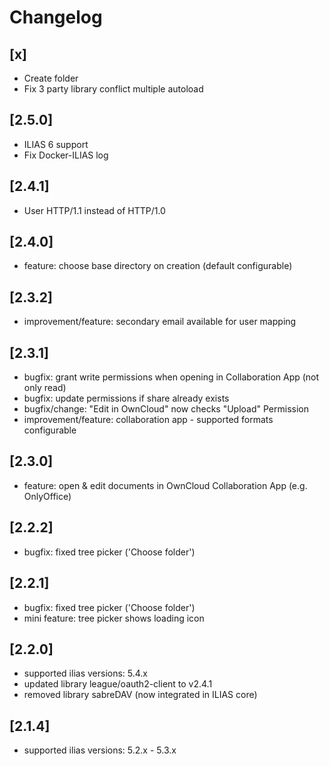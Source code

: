 # Changelog

## [x]
- Create folder
- Fix 3 party library conflict multiple autoload

## [2.5.0]
- ILIAS 6 support
- Fix Docker-ILIAS log

## [2.4.1]
* User HTTP/1.1 instead of HTTP/1.0

## [2.4.0]
* feature: choose base directory on creation (default configurable)

## [2.3.2]
* improvement/feature: secondary email available for user mapping

## [2.3.1]
* bugfix: grant write permissions when opening in Collaboration App (not only read)
* bugfix: update permissions if share already exists
* bugfix/change: "Edit in OwnCloud" now checks "Upload" Permission
* improvement/feature: collaboration app - supported formats configurable

## [2.3.0]
* feature: open & edit documents in OwnCloud Collaboration App (e.g. OnlyOffice)

## [2.2.2]
* bugfix: fixed tree picker ('Choose folder')

## [2.2.1]
* bugfix: fixed tree picker ('Choose folder')
* mini feature: tree picker shows loading icon

## [2.2.0]
* supported ilias versions: 5.4.x
* updated library league/oauth2-client to v2.4.1
* removed library sabreDAV (now integrated in ILIAS core)

## [2.1.4]
* supported ilias versions: 5.2.x - 5.3.x
